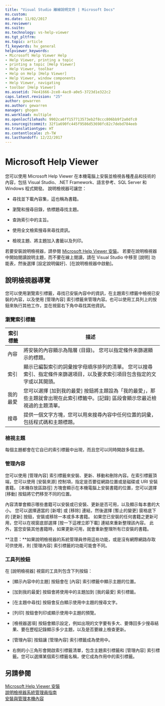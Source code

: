 ```yaml
---
title: "Visual Studio 離線說明文件 | Microsoft Docs"
ms.custom: 
ms.date: 11/02/2017
ms.reviewer: 
ms.suite: 
ms.technology: vs-help-viewer
ms.tgt_pltfrm: 
ms.topic: article
f1_keywords: hv_general
helpviewer_keywords:
- Microsoft Help Viewer Help
- Help Viewer, printing a topic
- printing a topic [Help Viewer]
- Help Viewer, toolbar
- Help on Help [Help Viewer]
- Help Viewer, window components
- Help Viewer, navigating
- toolbar [Help Viewer]
ms.assetid: 74e41666-2ce8-4ac0-a0e5-3723d1e322c2
caps.latest.revision: "25"
author: gewarren
ms.author: gewarren
manager: ghogen
ms.workload: multiple
ms.openlocfilehash: 9902ca6ff157713573eb2f8ccc806bb9f2a0dfc0
ms.sourcegitcommit: 32f1a690fc445f9586d53698fc82c7debd784eeb
ms.translationtype: HT
ms.contentlocale: zh-TW
ms.lasthandoff: 12/22/2017
---
```

# <a name="microsoft-help-viewer"></a>Microsoft Help Viewer
您可以使用 Microsoft Help Viewer 在本機電腦上安裝並檢視各種產品和技術的內容，包括 Visual Studio、.NET Framework、語言參考、SQL Server 和 Windows 程式開發。 說明檢視器可讓您：  

-   尋找並下載內容集，這也稱為書籍。  

-   瀏覽和搜尋目錄，依標題尋找主題。  

-   查詢索引中的主旨。  

-   使用全文檢索搜尋來尋找資訊。  

-   檢視主題、將主題加入書籤以及列印。

若要安裝說明檢視器，請參閱 [Microsoft Help Viewer 安裝](../ide/microsoft-help-viewer-installation.md)。 若要在說明檢視器中開始閱讀說明主題，而不要在線上閱讀，請在 Visual Studio 中移至 [說明] 功能表，然後選擇 [設定說明偏好]、[在說明檢視器中啟動]。

## <a name="help-viewer-tour"></a>說明檢視器導覽
您可以使用瀏覽索引標籤，尋找已安裝內容中的資訊，在主題索引標籤中檢視已安裝的內容，以及使用 [管理內容] 索引標籤來管理內容。也可以使用工具列上的按鈕來執行其他工作，並在視窗右下角中尋找其他資訊。

### <a name="navigation-tabs"></a>瀏覽索引標籤

|索引標籤|描述|
|---|-----------|
|內容|將安裝的內容顯示為階層 (目錄)。 您可以指定條件來篩選顯示的標題。|
|索引|顯示已編製索引的詞彙按字母順序排列的清單。 您可以搜尋索引、指定條件來篩選項目，以及要求索引項目包含指定的文字或以其開頭。|
|我的最愛|您可以選擇 [加到我的最愛] 按鈕將主題設為「我的最愛」，那些主題就會出現在此索引標籤中。[記錄] 區段會顯示您最近檢視過的主題清單。|
|搜尋|提供一個文字方塊，您可以用來搜尋內容中任何位置的詞彙，包括程式碼和主題標題。|

### <a name="viewing-topics"></a>檢視主題
每個主題都會在它自已的索引標籤中出現，而且您可以同時開啟多個主題。

### <a name="managing-content"></a>管理內容
您可以使用 [管理內容] 索引標籤來安裝、更新、移動和刪除內容。在索引標籤頂端，您可以使用 [安裝來源] 控制項，指定是否要從網路位置或是磁碟或 URI 安裝書籍。 [本機存放區路徑] 方塊會顯示在本機電腦上安裝書籍的位置，您可以選擇 [移動] 按鈕將它們移至不同的位置。

內容清單會顯示哪些書籍可以安裝或已安裝、更新是否可用，以及顯示每本書的大小。 您可以選擇適當的 [新增] 或 [移除] 連結，然後選擇 [暫止的變更] 窗格底下的 [更新] 按鈕，安裝或移除一本或多本書籍。 如果您已安裝的任何書籍之更新可用，您可以在視窗底部選擇 [按一下這裡立即下載] 連結來重新整理該內容。 此外，當您安裝其他書籍時，如果更新可用，就會重新整理所有已安裝的書籍。

**注意：**如果說明檢視器的系統管理員停用這些功能，或是沒有網際網路存取可供使用，則 [管理內容] 索引標籤的功能可能會不同。

### <a name="toolbar-buttons"></a>工具列按鈕
在 [說明檢視器] 視窗的工具列包含下列按鈕：  

-   [顯示內容中的主題] 按鈕會在 [內容] 索引標籤中顯示主題的位置。  

-   [加到我的最愛] 按鈕會將使用中的主題加到 [我的最愛] 索引標籤。  

-   [在主題中尋找] 按鈕會反白顯示使用中主題的搜尋文字。  

-   [列印] 按鈕會列印或顯示使用中主題的預覽。  

-   [檢視器選項] 按鈕會顯示設定，例如出現的文字要有多大、要傳回多少搜尋結果、要在歷程記錄顯示多少主題，以及是否要線上檢查更新。  

-   [管理內容] 按鈕讓 [管理內容] 索引標籤成為使用中。  

-   右側的小三角形會開啟索引標籤清單，包含主題索引標籤和 [管理內容] 索引標籤。您可以選擇某個索引標籤名稱，使它成為作用中的索引標籤。 

## <a name="see-also"></a>另請參閱
[Microsoft Help Viewer 安裝](../ide/microsoft-help-viewer-installation.md)  
[說明檢視器系統管理員指南](../ide/help-viewer-administrator-guide.md)  
[安裝與管理本機內容](../ide/install-and-manage-local-content.md)
